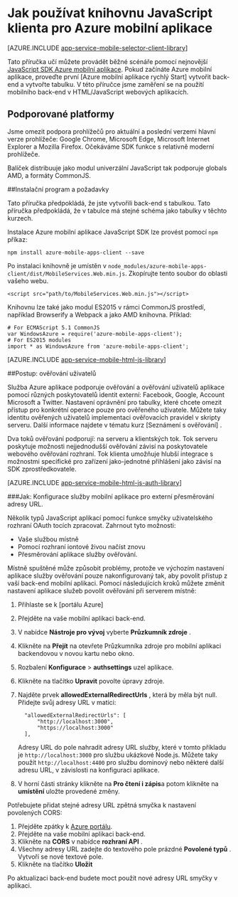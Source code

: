 <properties
    pageTitle="Jak používat SDK JavaScriptu pro Azure mobilní aplikace"
    description="Jak používat v Azure mobilní aplikace"
    services="app-service\mobile"
    documentationCenter="javascript"
    authors="adrianhall"
    manager="erikre"
    editor=""/>

<tags
    ms.service="app-service-mobile"
    ms.workload="mobile"
    ms.tgt_pltfrm="html"
    ms.devlang="javascript"
    ms.topic="article"
    ms.date="10/01/2016"
    ms.author="adrianha"/>

# <a name="how-to-use-the-javascript-client-library-for-azure-mobile-apps"></a>Jak používat knihovnu JavaScript klienta pro Azure mobilní aplikace

[AZURE.INCLUDE [app-service-mobile-selector-client-library](../../includes/app-service-mobile-selector-client-library.md)]

Tato příručka učí můžete provádět běžné scénáře pomocí nejnovější [JavaScript SDK Azure mobilní aplikace]. Pokud začínáte Azure mobilní aplikace, proveďte první [Azure mobilní aplikace rychlý Start] vytvořit back-end a vytvořte tabulku. V této příručce jsme zaměření se na použití mobilního back-end v HTML/JavaScript webových aplikacích.

## <a name="supported-platforms"></a>Podporované platformy

Jsme omezit podpora prohlížečů pro aktuální a poslední verzemi hlavní verze prohlížeče: Google Chrome, Microsoft Edge, Microsoft Internet Explorer a Mozilla Firefox.  Očekáváme SDK funkce s relativně moderní prohlížeče.

Balíček distribuuje jako modul univerzální JavaScript tak podporuje globals AMD, a formáty CommonJS.

##<a name="Setup"></a>Instalační program a požadavky

Tato příručka předpokládá, že jste vytvořili back-end s tabulkou. Tato příručka předpokládá, že v tabulce má stejné schéma jako tabulky v těchto kurzech.

Instalace Azure mobilní aplikace JavaScript SDK lze provést pomocí `npm` příkaz:

```
npm install azure-mobile-apps-client --save
```

Po instalaci knihovně je umístěn v `node_modules/azure-mobile-apps-client/dist/MobileServices.Web.min.js`.  Zkopírujte tento soubor do oblasti vašeho webu.

```
<script src="path/to/MobileServices.Web.min.js"></script>
```

Knihovnu lze také jako modul ES2015 v rámci CommonJS prostředí, například Browserify a Webpack a jako AMD knihovna.  Příklad:

```
# For ECMAScript 5.1 CommonJS
var WindowsAzure = require('azure-mobile-apps-client');
# For ES2015 modules
import * as WindowsAzure from 'azure-mobile-apps-client';
```

[AZURE.INCLUDE [app-service-mobile-html-js-library](../../includes/app-service-mobile-html-js-library.md)]

##<a name="auth"></a>Postup: ověřování uživatelů

Služba Azure aplikace podporuje ověřování a ověřování uživatelů aplikace pomocí různých poskytovatelů identit externí: Facebook, Google, Account Microsoft a Twitter. Nastavení oprávnění pro tabulky, které chcete omezit přístup pro konkrétní operace pouze pro ověřeného uživatele. Můžete taky identitu ověřených uživatelů implementaci ověřovacích pravidel v skripty serveru. Další informace najdete v tématu kurz [Seznámení s ověřování] .

Dva toků ověřování podporují: na serveru a klientských tok.  Tok serveru poskytuje možnosti nejjednodušší ověřování závisí na poskytovatele webového ověřování rozhraní. Tok klienta umožňuje hlubší integrace s možnostmi specifické pro zařízení jako-jednotné přihlášení jako závisí na SDK zprostředkovatele.

[AZURE.INCLUDE [app-service-mobile-html-js-auth-library](../../includes/app-service-mobile-html-js-auth-library.md)]

###<a name="configure-external-redirect-urls"></a>Jak: Konfigurace služby mobilní aplikace pro externí přesměrování adresy URL.

Několik typů JavaScript aplikací pomocí funkce smyčky uživatelského rozhraní OAuth tocích zpracovat.  Zahrnout tyto možnosti:

* Vaše službou místně
* Pomocí rozhraní iontové živou načíst znovu
* Přesměrování aplikace služby ověřování. 

Místně spuštěné může způsobit problémy, protože ve výchozím nastavení aplikace služby ověřování pouze nakonfigurovaný tak, aby povolit přístup z vaší back-end mobilní aplikaci. Pomocí následujících kroků můžete změnit nastavení aplikace služeb povolit ověřování při serverem místně:

1. Přihlaste se k [portálu Azure]
2. Přejděte na vaše mobilní aplikaci back-end.
3. V nabídce **Nástroje pro vývoj** vyberte **Průzkumník zdroje** .
4. Klikněte na **Přejít** na otevřete Průzkumníka zdroje pro mobilní aplikaci backendovou v novou kartu nebo okno.
5. Rozbalení **Konfigurace** > **authsettings** uzel aplikace.
6. Klikněte na tlačítko **Upravit** povolte úpravy zdroje.
7. Najděte prvek **allowedExternalRedirectUrls** , která by měla být null. Přidejte svůj adresy URL v matici:

         "allowedExternalRedirectUrls": [
             "http://localhost:3000",
             "https://localhost:3000"
         ],

    Adresy URL do pole nahradit adresy URL služby, které v tomto příkladu je `http://localhost:3000` pro službu ukázkové Node.js. Můžete taky použít `http://localhost:4400` pro službu dominový nebo některé další adresu URL, v závislosti na konfiguraci aplikace.

8. V horní části stránky klikněte na **Pro čtení i zápis**a potom klikněte na **umístění** uložte provedené změny.

Potřebujete přidat stejné adresy URL zpětná smyčka k nastavení povolených CORS:

1. Přejděte zpátky k [Azure portálu].
2. Přejděte na vaše mobilní aplikaci back-end.
3. Klikněte na **CORS** v nabídce **rozhraní API** .
4. Všechny adresy URL zadejte do textového pole prázdné **Povolené typů** .  Vytvoří se nové textové pole.
5. Klikněte na tlačítko **Uložit**
    
Po aktualizaci back-end budete moct použít nové adresy URL smyčky v aplikaci.

<!-- URLs. -->
[Azure mobilní aplikace rychlým startem]: app-service-mobile-cordova-get-started.md
[Začínáme s ověřování]: app-service-mobile-cordova-get-started-users.md
[Add authentication to your app]: app-service-mobile-cordova-get-started-users.md

[Azure portálu]: https://portal.azure.com/
[JavaScript SDK Azure mobilní aplikace]: https://www.npmjs.com/package/azure-mobile-apps-client
[Query object documentation]: https://msdn.microsoft.com/en-us/library/azure/jj613353.aspx

